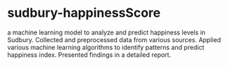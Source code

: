 # sudbury-happinessScore
a machine learning model to analyze and predict happiness levels in Sudbury. Collected and preprocessed data from various sources. Applied various machine learning algorithms to identify patterns and predict happiness index. Presented findings in a detailed report.
